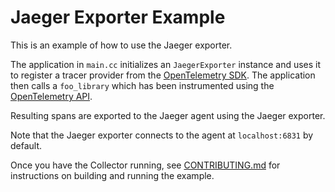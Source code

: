 # Jaeger Exporter Example

This is an example of how to use the Jaeger exporter.

The application in `main.cc` initializes an `JaegerExporter` instance and uses it
to register a tracer provider from the [OpenTelemetry
SDK](https://github.com/open-telemetry/opentelemetry-cpp). The application then
calls a `foo_library` which has been instrumented using the [OpenTelemetry
API](https://github.com/open-telemetry/opentelemetry-cpp/tree/main/api).

Resulting spans are exported to the Jaeger agent using the Jaeger exporter.

Note that the Jaeger exporter connects to the agent at `localhost:6831` by
default.

Once you have the Collector running, see
[CONTRIBUTING.md](../../CONTRIBUTING.md) for instructions on building and
running the example.
